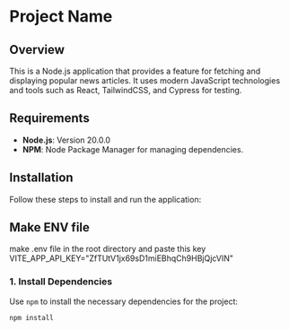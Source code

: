 # Project Name

## Overview
This is a Node.js application that provides a feature for fetching and displaying popular news articles. It uses modern JavaScript technologies and tools such as React, TailwindCSS, and Cypress for testing.

## Requirements

- **Node.js**: Version 20.0.0
- **NPM**: Node Package Manager for managing dependencies.

## Installation

Follow these steps to install and run the application:

## Make ENV file

make .env file in the root directory and paste this key VITE_APP_API_KEY="ZfTUtV1jx69sD1miEBhqCh9HBjQjcVIN"
 

### 1. Install Dependencies
Use `npm` to install the necessary dependencies for the project:

```bash
npm install
